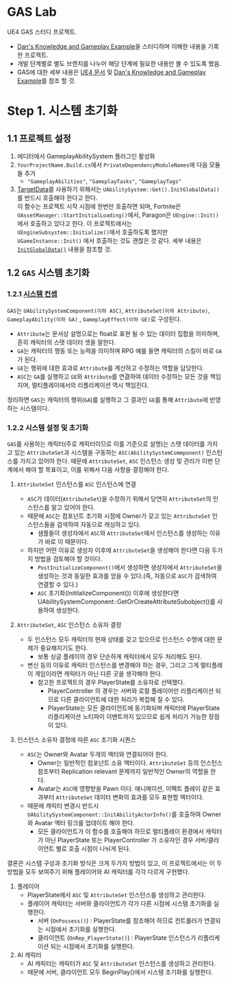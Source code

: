 # GAS Lab

UE4 GAS 스터디 프로젝트.

- [Dan's Knowledge and Gameplay Example](https://github.com/tranek/GASDocumentation/)을 스터디하며 이해한 내용을 기록한 프로젝트.
- 개발 단계별로 별도 브랜치를 나누어 해당 단계에 필요한 내용만 볼 수 있도록 했음.
- GAS에 대한 세부 내용은 [UE4 문서](https://docs.unrealengine.com/4.27/en-US/InteractiveExperiences/GameplayAbilitySystem/)
  및 [Dan's Knowledge and Gameplay Example](https://github.com/tranek/GASDocumentation/)를 참조 할 것.

# Step 1. 시스템 초기화

## 1.1 프로젝트 설정

1. 에디터에서 GameplayAbilitySystem 플러그인 활성화
2. `YourProjectName.Build.cs`에서 `PrivateDependencyModuleNames`에 다음 모듈들 추가
    - `"GameplayAbilities"`, `"GameplayTasks"`, `"GameplayTags"`
3. [TargetData](https://github.com/tranek/GASDocumentation/#concepts-targeting-data)를 사용하기
   위해서는 `UAbilitySystem::Get().InitGlobalData()`를 반드시 호출해야 한다고 한다.  
   이 함수는 프로젝트 시작 시점에 한번만 호출하면 되며, Fortnite은 `UAssetManager::StartInitialLoading()`에서, Paragon은 `UEngine::Init()`에서 호출하고
   있다고 한다.
   이 프로젝트에서는 `UEngineSubsystem::Initialize()`에서 호출하도록 했지만 `UGameInstance::Init()` 에서 호출하는 것도 괜찮은 것 같다.
   세부 내용은 [`InitGlobalData()`](https://github.com/tranek/GASDocumentation/#concepts-asg-initglobaldata) 내용을 참조할 것.

## 1.2 `GAS` 시스템 초기화

### 1.2.1 [시스템 컨셉](https://github.com/tranek/GASDocumentation/#concepts-asc)

`GAS`는 `UAbilitySystemComponent(이하 ASC)`, `AttributeSet(이하 Attribute)`, `GameplayAbility(이하 GA)`
, `GameplayEffect(이하 GE)`로 구성된다.

- `Attribute`는 문서상 설명으로는 float로 표현 될 수 있는 데이터 집합을 의미하며, 흔히 캐릭터의 스탯 데이터 셋을 말한다.
- `GA`는 캐릭터의 행동 또는 능력을 의미하며 RPG 예를 들면 캐릭터의 스킬이 바로 `GA`가 된다.
- `GE`는 행위에 대한 효과로 `Attribute`를 계산하고 수정하는 역할을 담당한다.
- `ASC`는 `GA`를 실행하고 `GE`와 `Attribute`를 연겷하여 데이터 수정하는 모든 것을 책임지며, 멀티플레이에서의 리플리케이션 역시 책임진다.

정리하면 `GAS`는 캐릭터의 행위(`GA`)를 실행하고 그 결과인 `GE`를 통해 `Attribute`에 반영하는 시스템이다.

### 1.2.2 시스템 설정 및 초기화

`GAS`를 사용하는 캐릭터(주로 캐릭터이므로 이를 기준으로 설명)는 스탯 데이터를 가지고 있는 `AttributeSet`과 시스템을 구동하는 `ASC(AbilitySystemCommponent)` 인스턴스를 가지고 있어야 한다.
때문에 `AttributeSet`, `ASC` 인스턴스 생성 및 관리가 이번 단계에서 해야 할 목표이고, 이를 위해서 다음 사항을 결정해야 한다.

1. `AttributeSet` 인스턴스를 `ASC` 인스턴스에 연결
   - `ASC`가 데이터(`AttributeSet`)을 수정하기 위해서 당연히 `AttributeSet`의 인스턴스를 알고 있어야 한다.
   - 때문에 `ASC`는 컴포넌트 초기화 시점에 Owner가 갖고 있는 `AttributeSet` 인스턴스들을 검색하여 자동으로 캐싱하고 있다.
     - 샘플들이 생성자에서 `ASC`와 `AttributeSet`에서 인스턴스를 생성하는 이유가 바로 이 때문이다.
   - 하지만 어떤 이유로 생성자 이후에 `AttributeSet`을 생성해야 한다면 다음 두가지 방법을 검토해야 할 것이다.
     - `PostInitializeComponent()`에서 생성하면 생성자에서 `AttributeSet`을 생성하는 것과 동일한 효과를 얻을 수 있다.(즉, 자동으로 `ASC`가 검색하여 연결할 수 있다.)
     - `ASC` 초기화(InitilalizeComponent()) 이후에 생성한다면 UAbilitySystemComponent::GetOrCreateAttributeSubobject()를 사용하여 생성한다.

2. `AttributeSet`, `ASC` 인스턴스 소유자 결정
   - 두 인스턴스 모두 캐릭터의 현재 상태를 갖고 있으므로 인스턴스 수명에 대한 문제가 중요해지기도 한다.
     - 보통 싱글 플레이의 경우 단순하게 캐릭터에서 모두 처리해도 된다.
   - 변신 등의 이유로 캐릭터 인스턴스를 변경해야 하는 경우, 그리고 그게 멀티플레이 게임이라면 캐릭터가 아닌 다른 곳을 생각해야 한다.
     - 참고한 프로젝트의 경우 PlayerState를 소유자로 선택했다.
       - PlayerController 의 경우는 서버와 로컬 플레이어만 리플리케이션 되므로 다른 클라이언트에 대한 처리가 복잡해 질 수 있다.
       - PlayerState는 모든 클라이언트에 동기화되며 캐릭터에 PlayerState 리플리케이션 노티파이 이벤트까지 있으므로 쉽게 처리가 가능한 장점이 있다.

3. 인스턴스 소유자 결정에 따른 `ASC` 초기화 시퀀스 
    - `ASC`는 Owner와 Avatar 두개의 액터와 연결되어야 한다.
      - Owner는 일반적인 컴포넌트 소유 액터이다. `AttributeSet` 등의 인스턴스 참조부터 Replication relevant 문제까지 일반적인 Owner의 역할을 한다.
      - Avatar는 `ASC`에 영향받을 Pawn 이다. 애니메이션, 이펙트 플레이 같은 효과부터 `AttributeSet` 데이터 변화의 효과를 모두 표현할 액터이다.
    - 때문에 캐릭터 변경시 반드시 `UAbilitySystemComponent::InitAbilityActorInfo()`를 호출하여 Owner와 Avatar 액터 링크를 업데이트 해야 한다.
      - 모든 클라이언트가 이 함수를 호출해야 하므로 멀티플레이 환경에서 캐릭터가 아닌 PlayerState 또는 PlayerController 가 소유자인 경우 서버/클라이언트 별로 호출 시점이 나뉘게 된다.
    
결론은 시스템 구성과 초기화 방식은 크게 두가지 방법이 있고, 이 프로젝트에서는 이 두 방법을 모두 보여주기 위해 플레이어와 AI 캐릭터를 각각 다르게 구현했다.
1. 플레이어
    - PlayerState에서 `ASC` 및 `AttributeSet` 인스턴스를 생성하고 관리한다.
    - 플레이어 캐릭터는 서버와 클라이언트가 각가 다른 시점에 시스템 초기화를 실행한다.
      - 서버 (`OnPossess()`) : PlayerState를 참조해야 하므로 컨트롤러가 연결되는 시점에서 초기화를 실행한다.
      - 클라이언트 (`OnRep_PlayerState()`) : PlayerState 인스턴스가 리플리케이션 되는 시점에서 초기화를 실행한다.
2. AI 캐릭터
   - AI 캐릭터는 캐릭터가 `ASC` 및 `AttributeSet` 인스턴스를 생성하고 관리한다.
   - 때문에 서버, 클라이언트 모두 BeginPlay()에서 시스템 초기화를 실행한다.

